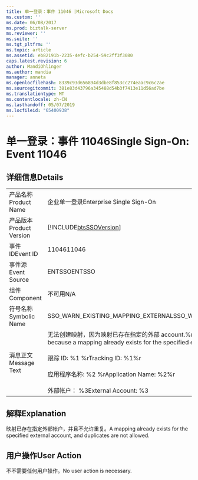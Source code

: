 ```yaml
---
title: 单一登录：事件 11046 |Microsoft Docs
ms.custom: ''
ms.date: 06/08/2017
ms.prod: biztalk-server
ms.reviewer: ''
ms.suite: ''
ms.tgt_pltfrm: ''
ms.topic: article
ms.assetid: eb82191b-2235-4efc-b254-59c2ff3f3080
caps.latest.revision: 6
author: MandiOhlinger
ms.author: mandia
manager: anneta
ms.openlocfilehash: 8339c93d656894d3dbe8f853cc274eaac9c6c2ae
ms.sourcegitcommit: 381e83d43796a345488d54b3f7413e11d56ad7be
ms.translationtype: MT
ms.contentlocale: zh-CN
ms.lasthandoff: 05/07/2019
ms.locfileid: "65400938"
---
```

# <a name="single-sign-on-event-11046"></a><span data-ttu-id="6fd6a-102">单一登录：事件 11046</span><span class="sxs-lookup"><span data-stu-id="6fd6a-102">Single Sign-On: Event 11046</span></span>
## <a name="details"></a><span data-ttu-id="6fd6a-103">详细信息</span><span class="sxs-lookup"><span data-stu-id="6fd6a-103">Details</span></span>  
  
|                 |                                                                                                                                                                                                         |
|-----------------|---------------------------------------------------------------------------------------------------------------------------------------------------------------------------------------------------------|
|  <span data-ttu-id="6fd6a-104">产品名称</span><span class="sxs-lookup"><span data-stu-id="6fd6a-104">Product Name</span></span>   |                                                                                        <span data-ttu-id="6fd6a-105">企业单一登录</span><span class="sxs-lookup"><span data-stu-id="6fd6a-105">Enterprise Single Sign-On</span></span>                                                                                        |
| <span data-ttu-id="6fd6a-106">产品版本</span><span class="sxs-lookup"><span data-stu-id="6fd6a-106">Product Version</span></span> |                                                                       [!INCLUDE[btsSSOVersion](../includes/btsssoversion-md.md)]                                                                        |
|    <span data-ttu-id="6fd6a-107">事件 ID</span><span class="sxs-lookup"><span data-stu-id="6fd6a-107">Event ID</span></span>     |                                                                                                  <span data-ttu-id="6fd6a-108">11046</span><span class="sxs-lookup"><span data-stu-id="6fd6a-108">11046</span></span>                                                                                                  |
|  <span data-ttu-id="6fd6a-109">事件源</span><span class="sxs-lookup"><span data-stu-id="6fd6a-109">Event Source</span></span>   |                                                                                                 <span data-ttu-id="6fd6a-110">ENTSSO</span><span class="sxs-lookup"><span data-stu-id="6fd6a-110">ENTSSO</span></span>                                                                                                  |
|    <span data-ttu-id="6fd6a-111">组件</span><span class="sxs-lookup"><span data-stu-id="6fd6a-111">Component</span></span>    |                                                                                                   <span data-ttu-id="6fd6a-112">不可用</span><span class="sxs-lookup"><span data-stu-id="6fd6a-112">N/A</span></span>                                                                                                   |
|  <span data-ttu-id="6fd6a-113">符号名称</span><span class="sxs-lookup"><span data-stu-id="6fd6a-113">Symbolic Name</span></span>  |                                                                                   <span data-ttu-id="6fd6a-114">SSO_WARN_EXISTING_MAPPING_EXTERNAL</span><span class="sxs-lookup"><span data-stu-id="6fd6a-114">SSO_WARN_EXISTING_MAPPING_EXTERNAL</span></span>                                                                                    |
|  <span data-ttu-id="6fd6a-115">消息正文</span><span class="sxs-lookup"><span data-stu-id="6fd6a-115">Message Text</span></span>   | <span data-ttu-id="6fd6a-116">无法创建映射，因为映射已存在指定的外部 account.%r</span><span class="sxs-lookup"><span data-stu-id="6fd6a-116">A mapping could not be created because a mapping already exists for the specified external account.%r</span></span><br /><br /> <span data-ttu-id="6fd6a-117">跟踪 ID: %1 %r</span><span class="sxs-lookup"><span data-stu-id="6fd6a-117">Tracking ID: %1%r</span></span><br /><br /> <span data-ttu-id="6fd6a-118">应用程序名称: %2 %r</span><span class="sxs-lookup"><span data-stu-id="6fd6a-118">Application Name: %2%r</span></span><br /><br /> <span data-ttu-id="6fd6a-119">外部帐户： %3</span><span class="sxs-lookup"><span data-stu-id="6fd6a-119">External Account: %3</span></span> |
  
## <a name="explanation"></a><span data-ttu-id="6fd6a-120">解释</span><span class="sxs-lookup"><span data-stu-id="6fd6a-120">Explanation</span></span>  
 <span data-ttu-id="6fd6a-121">映射已存在指定外部帐户，并且不允许重复。</span><span class="sxs-lookup"><span data-stu-id="6fd6a-121">A mapping already exists for the specified external account, and duplicates are not allowed.</span></span>  
  
## <a name="user-action"></a><span data-ttu-id="6fd6a-122">用户操作</span><span class="sxs-lookup"><span data-stu-id="6fd6a-122">User Action</span></span>  
 <span data-ttu-id="6fd6a-123">不不需要任何用户操作。</span><span class="sxs-lookup"><span data-stu-id="6fd6a-123">No user action is necessary.</span></span>